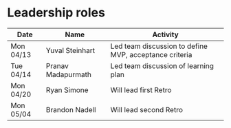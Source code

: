 # Leadership roles

| Date      | Name               | Activity                                               |
| --------- | ------------------ | ------------------------------------------------------ |
| Mon 04/13 | Yuval Steinhart    | Led team discussion to define MVP, acceptance criteria |
| Tue 04/14 | Pranav Madapurmath | Led team discussion of learning plan                   |
| Mon 04/20 | Ryan Simone        | Will lead first Retro                                  |
| Mon 05/04 | Brandon Nadell     | Will lead second Retro                                 |
